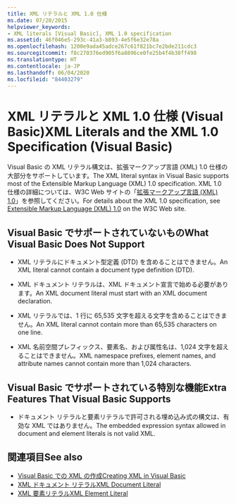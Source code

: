 ```yaml
---
title: XML リテラルと XML 1.0 仕様
ms.date: 07/20/2015
helpviewer_keywords:
- XML literals [Visual Basic], XML 1.0 specification
ms.assetid: 46f046e5-293c-41a3-b893-4e5f6e32e78a
ms.openlocfilehash: 1200e9ada45adce267c61f821bc7e2bde211cdc3
ms.sourcegitcommit: f8c270376ed905f6a8896ce0fe25b4f4b38ff498
ms.translationtype: HT
ms.contentlocale: ja-JP
ms.lasthandoff: 06/04/2020
ms.locfileid: "84403279"
---
```

# <a name="xml-literals-and-the-xml-10-specification-visual-basic"></a><span data-ttu-id="e5fc6-102">XML リテラルと XML 1.0 仕様 (Visual Basic)</span><span class="sxs-lookup"><span data-stu-id="e5fc6-102">XML Literals and the XML 1.0 Specification (Visual Basic)</span></span>
<span data-ttu-id="e5fc6-103">Visual Basic の XML リテラル構文は、拡張マークアップ言語 (XML) 1.0 仕様の大部分をサポートしています。</span><span class="sxs-lookup"><span data-stu-id="e5fc6-103">The XML literal syntax in Visual Basic supports most of the Extensible Markup Language (XML) 1.0 specification.</span></span> <span data-ttu-id="e5fc6-104">XML 1.0 仕様の詳細については、W3C Web サイトの「[拡張マークアップ言語 (XML) 1.0](https://www.w3.org/TR/xml)」を参照してください。</span><span class="sxs-lookup"><span data-stu-id="e5fc6-104">For details about the XML 1.0 specification, see [Extensible Markup Language (XML) 1.0](https://www.w3.org/TR/xml) on the W3C Web site.</span></span>  
  
## <a name="what-visual-basic-does-not-support"></a><span data-ttu-id="e5fc6-105">Visual Basic でサポートされていないもの</span><span class="sxs-lookup"><span data-stu-id="e5fc6-105">What Visual Basic Does Not Support</span></span>  
  
- <span data-ttu-id="e5fc6-106">XML リテラルにドキュメント型定義 (DTD) を含めることはできません。</span><span class="sxs-lookup"><span data-stu-id="e5fc6-106">An XML literal cannot contain a document type definition (DTD).</span></span>  
  
- <span data-ttu-id="e5fc6-107">XML ドキュメント リテラルは、XML ドキュメント宣言で始める必要があります。</span><span class="sxs-lookup"><span data-stu-id="e5fc6-107">An XML document literal must start with an XML document declaration.</span></span>  
  
- <span data-ttu-id="e5fc6-108">XML リテラルでは、1 行に 65,535 文字を超える文字を含めることはできません。</span><span class="sxs-lookup"><span data-stu-id="e5fc6-108">An XML literal cannot contain more than 65,535 characters on one line.</span></span>  
  
- <span data-ttu-id="e5fc6-109">XML 名前空間プレフィックス、要素名、および属性名は、1,024 文字を超えることはできません。</span><span class="sxs-lookup"><span data-stu-id="e5fc6-109">XML namespace prefixes, element names, and attribute names cannot contain more than 1,024 characters.</span></span>  
  
## <a name="extra-features-that-visual-basic-supports"></a><span data-ttu-id="e5fc6-110">Visual Basic でサポートされている特別な機能</span><span class="sxs-lookup"><span data-stu-id="e5fc6-110">Extra Features That Visual Basic Supports</span></span>  
  
- <span data-ttu-id="e5fc6-111">ドキュメント リテラルと要素リテラルで許可される埋め込み式の構文は、有効な XML ではありません。</span><span class="sxs-lookup"><span data-stu-id="e5fc6-111">The embedded expression syntax allowed in document and element literals is not valid XML.</span></span>  
  
## <a name="see-also"></a><span data-ttu-id="e5fc6-112">関連項目</span><span class="sxs-lookup"><span data-stu-id="e5fc6-112">See also</span></span>

- [<span data-ttu-id="e5fc6-113">Visual Basic での XML の作成</span><span class="sxs-lookup"><span data-stu-id="e5fc6-113">Creating XML in Visual Basic</span></span>](creating-xml.md)
- [<span data-ttu-id="e5fc6-114">XML ドキュメント リテラル</span><span class="sxs-lookup"><span data-stu-id="e5fc6-114">XML Document Literal</span></span>](../../../language-reference/xml-literals/xml-document-literal.md)
- [<span data-ttu-id="e5fc6-115">XML 要素リテラル</span><span class="sxs-lookup"><span data-stu-id="e5fc6-115">XML Element Literal</span></span>](../../../language-reference/xml-literals/xml-element-literal.md)
